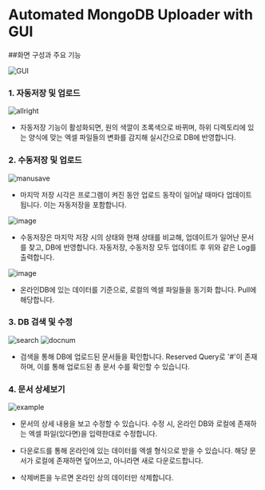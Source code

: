 # Automated MongoDB Uploader with GUI

##화면 구성과 주요 기능

![GUI](https://user-images.githubusercontent.com/47588410/229041766-7aba9c53-aa1d-47bb-a7d5-6a500bfdb39a.png)

### 1. 자동저장 및 업로드
![allright](https://user-images.githubusercontent.com/47588410/229044321-c98000d4-b5e1-4370-a8c5-6480d1154bc1.png)
* 자동저장 기능이 활성화되면, 원의 색깔이 초록색으로 바뀌며, 하위 디렉토리에 있는 양식에 맞는 엑셀 파일들의 변화를 감지해 실시간으로 DB에 반영합니다.

### 2. 수동저장 및 업로드
![manusave](https://user-images.githubusercontent.com/47588410/229044738-bb13c168-3493-4f82-9ef9-5d61e71358c5.png)

* 마지막 저장 시각은 프로그램이 켜진 동안 업로드 동작이 일어날 때마다 업데이트 됩니다. 이는 자동저장을 포함합니다.

![image](https://user-images.githubusercontent.com/47588410/229044891-0205604a-a07b-4b25-80f1-2607978c0f54.png)

* 수동저장은 마지막 저장 시의 상태와 현재 상태를 비교해, 업데이트가 일어난 문서를 찾고, DB에 반영합니다. 자동저장, 수동저장 모두 업데이트 후 위와 같은 Log를 출력합니다.

![image](https://user-images.githubusercontent.com/47588410/229045079-317fa346-32f1-4d31-af71-2d2078a765d6.png)

* 온라인DB에 있는 데이터를 기준으로, 로컬의 엑셀 파일들을 동기화 합니다. Pull에 해당합니다.


### 3. DB 검색 및 수정
![search](https://user-images.githubusercontent.com/47588410/229042830-968be895-140c-4d8b-a149-afc1ad8857f2.png)
![docnum](https://user-images.githubusercontent.com/47588410/229043150-2fdf1f23-b972-4b94-b0c0-568fe4d95758.png)

* 검색을 통해 DB에 업로드된 문서들을 확인합니다. Reserved Query로 '#'이 존재하며, 이를 통해 업로드된 총 문서 수를 확인할 수 있습니다.


### 4. 문서 상세보기
![example](https://user-images.githubusercontent.com/47588410/229043814-d1f04a6f-febd-4b23-b855-1bab577cb2ad.png)
* 문서의 상세 내용을 보고 수정할 수 있습니다. 수정 시, 온라인 DB와 로컬에 존재하는 엑셀 파일(있다면)을 입력한대로 수정합니다.

* 다운로드를 통해 온라인에 있는 데이터를 엑셀 형식으로 받을 수 있습니다. 해당 문서가 로컬에 존재하면 덮어쓰고, 아니라면 새로 다운로드합니다.

* 삭제버튼을 누르면 온라인 상의 데이터만 삭제합니다.
